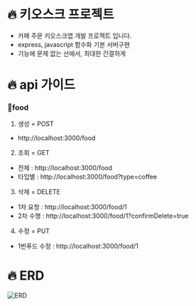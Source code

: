 # 🔥 키오스크 프로젝트

- 카페 주문 키오스크앱 개발 프로젝트 입니다.
- express, javascript 함수화 기본 서버구현
- 기능에 문제 없는 선에서, 최대한 간결하게

# 🔥 api 가이드

### 🧋food

1. 생성 = POST

- http://localhost:3000/food

2. 조회 = GET

- 전체 : http://localhost:3000/food
- 타입별 : http://localhost:3000/food?type=coffee

3. 삭제 = DELETE

- 1차 요청 : http://localhost:3000/food/1
- 2차 수행 : http://localhost:3000/food/1?confirmDelete=true

4. 수정 = PUT

- 1번푸드 수정 : http://localhost:3000/food/1

##

# 🔥 ERD

![ERD](https://ifh.cc/g/Qn26oX.png)
